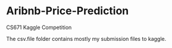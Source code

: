 # Aribnb-Price-Prediction
CS671 Kaggle Competition

The csv.file folder contains mostly my submission files to kaggle. 
